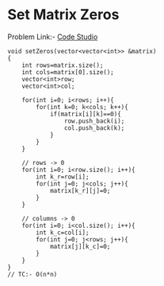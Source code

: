 # Set Matrix Zeros 
Problem Link:- [Code Studio](https://www.codingninjas.com/codestudio/problems/set-matrix-zeros_8230862?challengeSlug=striver-sde-challenge)
~~~
void setZeros(vector<vector<int>> &matrix)
{
	int rows=matrix.size();
	int cols=matrix[0].size();
	vector<int>row;
	vector<int>col;
	
	for(int i=0; i<rows; i++){
		for(int k=0; k<cols; k++){
			if(matrix[i][k]==0){
				row.push_back(i);
				col.push_back(k);
			}
		}
	}
	
	// rows -> 0
	for(int i=0; i<row.size(); i++){
		int k_r=row[i];
		for(int j=0; j<cols; j++){
			matrix[k_r][j]=0;
		}
	}

	// columns -> 0
	for(int i=0; i<col.size(); i++){
		int k_c=col[i];
		for(int j=0; j<rows; j++){
			matrix[j][k_c]=0;
		}
	}
}
// TC:- O(n*n)
~~~
